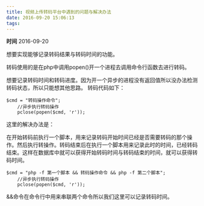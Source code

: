 ```yaml
---
title: 视频上传转码平台中遇到的问题与解决办法
date: 2016-09-20 15:06:13
tags:
---
```



**时间** 2016-09-20

想要实现能够记录转码结果与转码时间的功能。

转码使用的是在php中调用popen()开一个进程去调用命令行函数去进行转码。

想要记录转码时间和转码进度。因为开一个异步的进程没有返回值所以没办法检测转码状态，所以只能想其他思路。
转码代码如下：

```
$cmd = "转码操作命令";
	//异步执行转码操作
	pclose(popen($cmd, 'r'));
```

这里的解决办法是：

在开始转码前执行一个脚本，用来记录转码开始时间已经是否需要转码的那个操作。然后执行转操作。转码结束后在执行一个脚本用来记录此时的时间，已经转码结束。这样在数据库中就可以获得开始转码时间与转码结束的时间，就可以获得转码时间。

```
$cmd = "php -f 第一个脚本 && 转码操作命令 && php -f 第二个脚本";
	//异步执行转码操作
	pclose(popen($cmd, 'r'));
```

&&命令在命令行中用来串联两个命令所以我们这里可以记录转码时间。